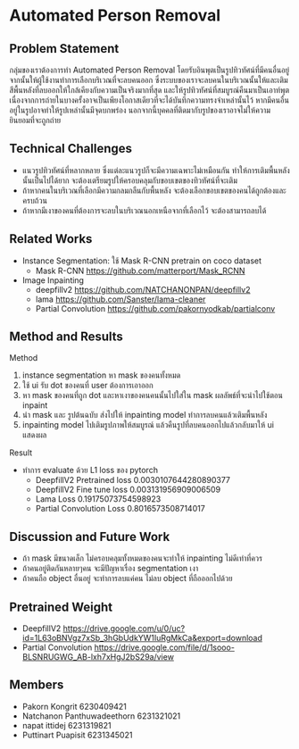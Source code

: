 # Automated Person Removal

## Problem Statement
กลุ่มของเราต้องการทำ Automated Person Removal โดยรับอินพุตเป็นรูปทิวทัศน์ที่มีคนอื่นอยู่ จากนั้นให้ผู้ใช้งานทำการเลือกบริเวณที่จะลบคนออก ซึ่งระบบของเราจะลบคนในบริเวณนั้นให้และเติมสีพื้นหลังที่ลบออกให้ใกล้เคียงกับความเป็นจริงมากที่สุด และให้รูปทิวทัศน์ที่สมบูรณ์คืนมาเป็นเอาท์พุต เนื่องจากการถ่ายในบางครั้งอาจเป็นเพียงโอกาสเดียวที่จะได้บันทึกความทรงจำเหล่านั้นไว้ หากมีคนอื่นอยู่ในรูปอาจทำให้รูปเหล่านั้นมีจุดบกพร่อง นอกจากนี้บุคคลที่ติดมากับรูปของเราอาจไม่ให้ความยินยอมที่จะถูกถ่าย  

## Technical Challenges
- แนวรูปทิวทัศน์ที่หลากหลาย ซึ่งแต่ละแนวรูปก็จะมีความเฉพาะไม่เหมือนกัน ทำให้การเติมพื้นหลังนั้นเป็นไปได้ยาก จะต้องเตรียมรูปให้ครอบคลุมกับขอบเขตของทิวทัศน์ที่จะเติม
- ถ้าหากคนในบริเวณที่เลือกมีความกลมกลืนกับพื้นหลัง จะต้องเลือกขอบเขตของคนได้ถูกต้องและครบถ้วน 
- ถ้าหากมีเงาของคนที่ต้องการจะลบในบริเวณนอกเหนือจากที่เลือกไว้ จะต้องสามารถลบได้ 

## Related Works
- Instance Segmentation: ใช้ Mask R-CNN pretrain on coco dataset 
  - Mask R-CNN https://github.com/matterport/Mask_RCNN
- Image Inpainting
  - deepfillv2 https://github.com/NATCHANONPAN/deepfillv2
  - lama https://github.com/Sanster/lama-cleaner
  - Partial Convolution https://github.com/pakornyodkab/partialconv

## Method and Results
Method
1. instance segmentation หา mask ของคนทั้งหมด
2. ใช้ ui รับ dot ของคนที่ user ต้องการเอาออก
3. หา mask ของคนที่ถูก dot และหาเงาของคนคนนั้นไปใส่ใน mask ผลลัพธ์ที่จะนำไปใช้ตอน inpaint
3. นำ mask และ รูปต้นฉบับ ส่งไปให้ inpainting model ทำการลบคนแล้วเติมพื้นหลัง
5. inpainting model ไปเติมรูปภาพให้สมบูรณ์ แล้วคืนรูปที่ลบคนออกไปแล้วกลับมาให้ ui แสดงผล

Result
- ทำการ evaluate ด้วย L1 loss ของ pytorch
  - DeepfillV2 Pretrained loss 0.0030107644280890377
  - DeepfillV2 Fine tune loss 0.003131956909006509
  - Lama Loss 0.19175073754598923
  - Partial Convolution Loss 0.8016573508714017
## Discussion and Future Work
- ถ้า mask มีขนาดเล็ก ไม่ครอบคลุมทั้งหมดของคนจะทำให้ inpainting ไม่ดีเท่าที่ควร
- ถ้าคนอยู่ติดกันหลายๆคน จะมีปัญหาเรื่อง segmentation เงา
- ถ้าคนถือ object อื่นอยู่ จะทำการลบแค่คน ไม่ลบ object ที่ถือออกไปด้วย

## Pretrained Weight
- DeepfillV2 https://drive.google.com/u/0/uc?id=1L63oBNVgz7xSb_3hGbUdkYW1IuRgMkCa&export=download
- Partial Convolution https://drive.google.com/file/d/1sooo-BLSNRUGWG_AB-lxh7xHgJ2bS29a/view

## Members
- Pakorn Kongrit 6230409421
- Natchanon Panthuwadeethorn 6231321021
- napat ittidej 6231319821
- Puttinart Puapisit 6231345021
